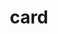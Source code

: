 ---
category: 4-letters
denotation: null
name: card
reference_link: https://www.etymonline.com/word/card
root_language: null
root_name: null
title: card
type: free
word_sums:
- respelling: card
  sum: 'Card + '
---